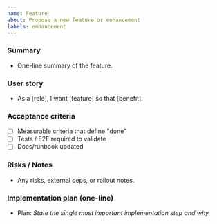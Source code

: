 ```yaml
---
name: Feature
about: Propose a new feature or enhancement
labels: enhancement
---
```


### Summary
- One-line summary of the feature.

### User story
- As a [role], I want [feature] so that [benefit].

### Acceptance criteria
- [ ] Measurable criteria that define "done"
- [ ] Tests / E2E required to validate
- [ ] Docs/runbook updated

### Risks / Notes
- Any risks, external deps, or rollout notes.

### Implementation plan (one-line)
- Plan: _State the single most important implementation step and why._
